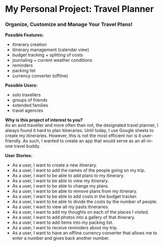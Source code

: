 # My Personal Project: Travel Planner
### Organize, Customize and Manage Your Travel Plans!

**Possible Features:**  
- itinerary creation
- itinerary management (calendar view)
- budget tracking + splitting of costs
- journaling + current weather conditions
- reminders 
- packing list
- currency converter (offline)

**Possible Users:**
- solo travellers
- groups of friends
- extended families
- travel agencies

**Why is this project of interest to you?**  
As an avid traveller and more often than not, the 
designated travel planner, I always found it 
hard to plan itineraries. Until today, I use Google 
sheets to create my itineraries. However, this is not
the most efficient nor is it user-friendly.
As such, I wanted to create an app that would 
serve as an all-in-one travel buddy. 

**User Stories:**
- As a user, I want to create a new itinerary.
- As a user, I want to add the names of the people going on my trip.
- As a user, I want to be able to add plans to my itinerary.
- As a user, I want to be able to view my itinerary.
- As a user, I want to be able to change my plans.
- As a user, I want to be able to remove plans from my itinerary.
- As a user, I want to be able to add costs in the budget tracker.
- As a user, I want to be able to divide the costs by the number of people.
- As a user, I want to view all my pasts itineraries.
- As a user, I want to add my thoughts on each of the places I visited.
- As a user, I want to add photos into a gallery of that itinerary.
- As a user, I want to add items into my packing list.
- As a user, I want to receive reminders about my trip.
- As a user, I want to have an offline currency converter 
that allows me to enter a number and gives back another number.

